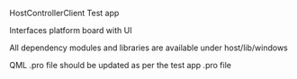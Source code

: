 HostControllerClient Test app

Interfaces platform board with UI

All dependency modules and libraries are available under host/lib/windows

QML .pro file should be updated as per the test app .pro file
